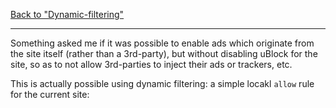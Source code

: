 [Back to "Dynamic-filtering"](https://github.com/gorhill/uBlock/wiki/Dynamic-filtering)

***

Something asked me if it was possible to enable ads which originate from the site itself (rather than a 3rd-party), but without disabling uBlock for the site, so as to not allow 3rd-parties to inject their ads or trackers, etc.

This is actually possible using dynamic filtering: a simple locakl `allow` rule for the current site:

